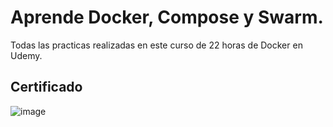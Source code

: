 # Aprende Docker, Compose y Swarm.
Todas las practicas realizadas en este curso de 22 horas de Docker en Udemy.

## Certificado
![image](https://github.com/julianzanetti/Docker-Udemy/assets/134458575/83b38059-123a-458b-8d4d-e8616209a324)
